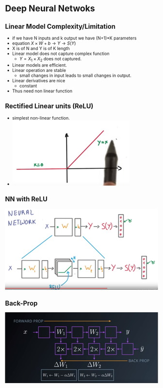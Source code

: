 # Deep Neural Netwoks

## Linear Model Complexity/Limitation

- if we have N inputs and k output we have (N+1)*K parameters
-  equation $X \times W +b \rightarrow Y \rightarrow S(Y)$
- X is of N and Y is of K length
- Linear model does not capture complex function
  - $Y = X_1 \times X_2$ does not captured. 
- Linear models are efficient.
- Linear operation are stable 
  - small changes in input leads to small changes in output.
- Linear derivatives are nice
  - constant
- Thus need non linear function

## Rectified Linear units (ReLU)

- simplest non-linear function.
- ![](relu.PNG)

## NN with ReLU

![](5.PNG)

## Back-Prop

![](backprop.png)



